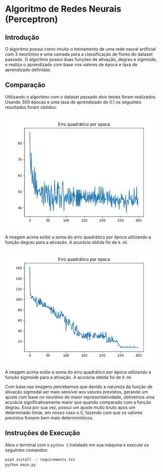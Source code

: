 # Algoritmo de Redes Neurais (Perceptron)

## Introdução

O algoritmo possui como intuito o treinamento de uma rede neural artificial com
3 neurônios e uma camada para a classificação de flores do dataset passado. O algoritmo
possui duas funções de ativação, degrau e sigmoide, e realiza o aprendizado com base nos
valores de época e taxa de aprendizado definidas.

## Comparação

Utilizando o algoritmo com o dataset passado dois testes foram realizados. Usando 300 épocas
e uma taxa de aprendizado de 0.1 os seguintes resultados foram obtidos:

![Função de ativação degrau](imgs/degrau.png)

A imagem acima exibe a soma do erro quadrático por época utilizando a função degrau para a ativação.
A acurácia obtida foi de `0.45`.

![Função de ativação sigmoide](imgs/sigmoide.png)

A imagem acima exibe a soma do erro quadrático por época utilizando a função sigmoide para a ativação.
A acurácia obtida foi de `0.99`.

Com base nas imagens percebemos que devido a natureza da função de ativação sigmodal ser mais sensível
aos valores previstos, gerando um ajuste com base no neurônio de maior representatividade, obtivemos
uma acurácia significativamente maior que quando comparado com a função degrau. Essa por sua vez, possui
um ajuste muito bruto após um determinado limiar, em nosso caso o 0, fazendo com que os valores previstos
fossem bem mais determinísticos.

## Instruções de Execução

Abra o terminal com o `python 3` instalado em sua máquina e execute os seguintes comandos:

``` bash
pip3 install -r requirements.txt
python main.py
```
